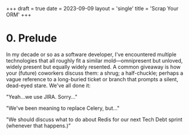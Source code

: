 +++
draft = true
date = 2023-09-09
layout = 'single'
title = 'Scrap Your ORM'
+++

# 0. Prelude
In my decade or so as a software developer, I've encountered multiple technologies that all roughly fit a similar mold&mdash;omnipresent but unloved, widely present but equally widely resented.
A common giveaway is how your (future) coworkers discuss them: a shrug; a half-chuckle; perhaps a vague reference to a long-buried ticket or branch that prompts a silent, dead-eyed stare.
We've all done it:

"Yeah...we use JIRA. Sorry..."

"We've been meaning to replace Celery, but..."

"We should discuss what to do about Redis for our next Tech Debt sprint (whenever that happens.)"
